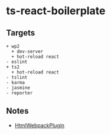 # ts-react-boilerplate

## Targets

```text
+ wp2
  + dev-server
  + hot-reload react
- eslint
+ ts2
  + hot-reload react
- tslint
- karma
- jasmine
- reporter
```

## Notes

- [HtmlWebpackPlugin](https://github.com/Glavin001/react-hot-ts/blob/0b6c41e87643161c0975c0df097290d948069d36/webpack.config.js#L26)